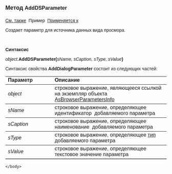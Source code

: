 ﻿<html>
<head>
<title>AsBrowserParametersInfo\AddDSParameter</title>
<style type="text/css">
.style1 {
	font-family: Arial;
	font-size: medium;
}
.style2 {
	font-family: Arial;
}
</style>
</head>

<body>

<p><strong><font size="4" face="Arial">Метод
</font></strong><span class="style1"><strong>AddDSParameter</strong></span><strong><font size="4" face="Arial"><br>
<br>
</font></strong><font face="Arial"><a href="../AsBrowserParametersInfo.html">См. также</a>&nbsp;
Пример&nbsp; <a href="../AsBrowserParametersInfo.html">Применяется к</a></font></p>

<p class="label"><font face="Arial">Создает параметр для источника данных вида 
    просмора.</font></p>

<p class="label">&nbsp;</p>

<p class="label"><font face="Arial"><b>Синтаксис</b></font></p>

<p><font face="Arial"><em>object.</em></font><span class="style2"><strong>AddDSParameter(</strong><em>sName, 
    sCaption, sType, sValue</em><strong>)</strong></span></p>
    <p>
        <font face="Arial">Синтаксис свойства <strong>AddDialogParameter</strong> состоит из 
        следующих частей:</font></p>
    <table border="1" cellpadding="5" cols="2" frame="below" rules="rows">
        <tr valign="top">
            <td class="style2">
                <font face="Arial"><b>Параметр</b></font></td>
            <td class="label" width="71%">
                <font face="Arial"><strong>Описание</strong></font></td>
        </tr>
        <tr>
            <td class="style2">
                <em><font face="Arial">object</font></em></td>
            <td width="71%">
                <font face="Arial">строковое выражение, являющееся ссылкой на экземпляр 
                объекта 
                <a href="../AsBrowserParametersInfo.html">AsBrowserParametersInfo</a> </font></td>
        </tr>
        <tr>
            <td class="style2">
        <font face="Arial"><em>sName</em></font></td>
            <td width="71%">
                <font face="Arial">строковое выражение, определяющее идентификатор&nbsp; 
                добавляемого параметра</font></td>
        </tr>
        <tr>
            <td class="style2">
                <span class="style2"><em>sCaption</em></span></td>
            <td width="71%">
                <font face="Arial">строковое выражение, определяющее наименование&nbsp; 
                добавляемого параметра</font></td>
        </tr>
        <tr>
            <td class="style2">
                <span class="style2"><em>sType</em></span></td>
            <td width="71%">
                <font face="Arial">строковое выражение, определяющее
                 <a href="../../types.html">
                тип</a>&nbsp; добавляемого параметра</font></td>
        </tr>
        <tr>
            <td class="style2">
                <span class="style2"><em>sValue</em></span></td>
            <td width="71%">
                <font face="Arial">строковое выражение, определяющее текстовое значение параметра</font></td>
        </tr>
        </table>

    </body>
</html>
